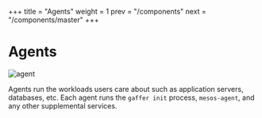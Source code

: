 +++
title = "Agents"
weight = 1
prev = "/components"
next = "/components/master"
+++

# Agents

![agent](/images/mesanine_agent.png)

Agents run the workloads users care about such as application servers, databases, etc. Each agent runs the `gaffer init` process, `mesos-agent`, and any other supplemental services.

